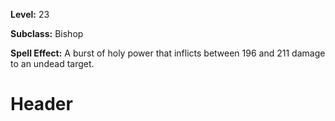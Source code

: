 <!-- TITLE: Spell: Dismiss Undead -->
<!-- SUBTITLE:  -->

**Level:** 23

**Subclass:** Bishop

**Spell Effect:** A burst of holy power that inflicts between 196 and 211 damage to an undead target.

# Header